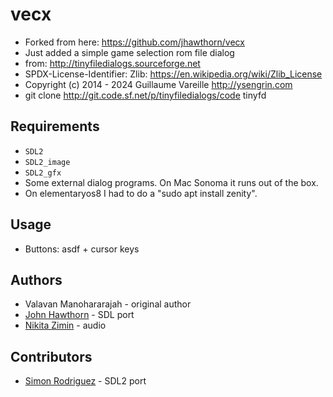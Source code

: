 vecx
====
* Forked from here: https://github.com/jhawthorn/vecx
* Just added a simple game selection rom file dialog
* from: http://tinyfiledialogs.sourceforge.net
* SPDX-License-Identifier: Zlib: https://en.wikipedia.org/wiki/Zlib_License
* Copyright (c) 2014 - 2024 Guillaume Vareille http://ysengrin.com
* git clone http://git.code.sf.net/p/tinyfiledialogs/code tinyfd

Requirements
------------
* `SDL2`
* `SDL2_image`
* `SDL2_gfx`
* Some external dialog programs. On Mac Sonoma it runs out of the box.
* On elementaryos8 I had to do a "sudo apt install zenity".

Usage
-----
* Buttons: asdf + cursor keys


Authors
-------
* Valavan Manohararajah - original author
* [John Hawthorn](https://twitter.com/jhawthorn) - SDL port
* [Nikita Zimin](https://twitter.com/nzeemin) - audio


Contributors
------------
* [Simon Rodriguez](https://twitter.com/simonkosua) - SDL2 port


